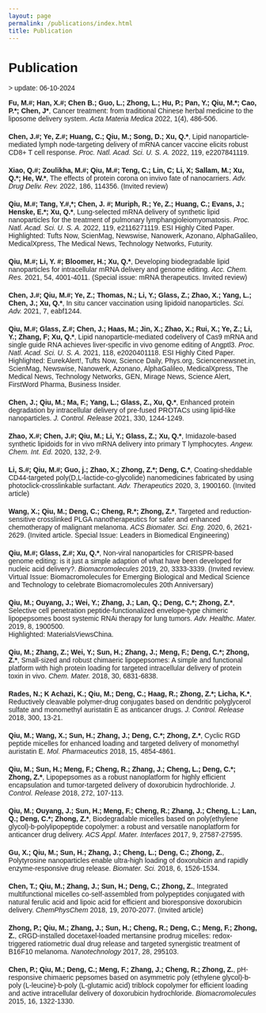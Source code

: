 ```yaml
---
layout: page
permalink: /publications/index.html
title: Publication
---
```

<h1 style="font-size: 26px;">Publication</h1>
> update: 06-10-2024&nbsp; 

[//]: # (>  [中文版本 &#40;Chinese Version&#41;]&#40;https://caihanlin.com/file/publications-zh/&#41; )
<head>
    <style>
        body {
            font-family: Arial, sans-serif;
            margin: 20px;
        }
        .publication-list {
            list-style-type: none;
            padding: 0;
        }
        .publication {
            margin-bottom: 20px;
        }
        .publication-title {
            font-weight: bold;
        }
    </style>
</head>
<body>
    <ul class="publication-list">
        <li class="publication">
            <span class="publication-title">Fu, M.#; Han, X.#; Chen B.; Guo, L.; Zhong, L.; Hu, P.; Pan, Y.; Qiu, M.*; Cao, P.*; Chen, J*</span>, Cancer treatment: from traditional Chinese herbal medicine to the liposome delivery system. <em>Acta Materia Medica</em> 2022, 1(4), 486-506.
        </li>
        <li class="publication">
            <span class="publication-title">Chen, J.#; Ye, Z.#; Huang, C.; Qiu, M.; Song, D.; Xu, Q.*</span>, Lipid nanoparticle-mediated lymph node-targeting delivery of mRNA cancer vaccine elicits robust CD8+ T cell response. <em>Proc. Natl. Acad. Sci. U. S. A.</em> 2022, 119, e2207841119.
        </li>
        <li class="publication">
            <span class="publication-title">Xiao, Q.#; Zoulikha, M.#; Qiu, M.#; Teng, C.; Lin, C; Li, X; Sallam, M.; Xu, Q.*; He, W.*</span>, The effects of protein corona on invivo fate of nanocarriers. <em>Adv. Drug Deliv. Rev.</em> 2022, 186, 114356. (Invited review)
        </li>
        <li class="publication">
            <span class="publication-title">Qiu, M.#; Tang, Y.#,*; Chen, J. #; Muriph, R.; Ye, Z.; Huang, C.; Evans, J.; Henske, E.*; Xu, Q.*</span>, Lung-selected mRNA delivery of synthetic lipid nanoparticles for the treatment of pulmonary lymphangioleiomyomatosis. <em>Proc. Natl. Acad. Sci. U. S. A.</em> 2022, 119, e2116271119. ESI Highly Cited Paper.
            <br>Highlighted: Tufts Now, ScienMag, Newswise, Nanowerk, Azonano, AlphaGalileo, MedicalXpress, The Medical News, Technology Networks, Futurity.
        </li>
        <li class="publication">
            <span class="publication-title">Qiu, M.#; Li, Y. #; Bloomer, H.; Xu, Q.*</span>, Developing biodegradable lipid nanoparticles for intracellular mRNA delivery and genome editing. <em>Acc. Chem. Res.</em> 2021, 54, 4001-4011. (Special issue: mRNA therapeutics. Invited review)
        </li>
        <li class="publication">
            <span class="publication-title">Chen, J.#; Qiu, M.#; Ye, Z.; Thomas, N.; Li, Y.; Glass, Z.; Zhao, X.; Yang, L.; Chen, J.; Xu, Q.*</span>, In situ cancer vaccination using lipidoid nanoparticles. <em>Sci. Adv.</em> 2021, 7, eabf1244.
        </li>
        <li class="publication">
            <span class="publication-title">Qiu, M.#; Glass, Z.#; Chen, J.; Haas, M.; Jin, X.; Zhao, X.; Rui, X.; Ye, Z.; Li, Y.; Zhang, F; Xu, Q.*</span>, Lipid nanoparticle-mediated codelivery of Cas9 mRNA and single guide RNA achieves liver-specific in vivo genome editing of Angptl3. <em>Proc. Natl. Acad. Sci. U. S. A.</em> 2021, 118, e2020401118. ESI Highly Cited Paper.
            <br>Highlighted: EurekAlert!, Tufts Now, Science Daily, Phys.org, Sciencenewsnet.in, ScienMag, Newswise, Nanowerk, Azonano, AlphaGalileo, MedicalXpress, The Medical News, Technology Networks, GEN, Mirage News, Science Alert, FirstWord Pharma, Business Insider.
        </li>
        <li class="publication">
            <span class="publication-title">Chen, J.; Qiu, M.; Ma, F.; Yang, L.; Glass, Z., Xu, Q.*</span>, Enhanced protein degradation by intracellular delivery of pre-fused PROTACs using lipid-like nanoparticles. <em>J. Control. Release</em> 2021, 330, 1244-1249.
        </li>
        <li class="publication">
            <span class="publication-title">Zhao, X.#; Chen, J.#; Qiu, M.; Li, Y.; Glass, Z.; Xu, Q.*</span>, Imidazole‐based synthetic lipidoids for in vivo mRNA delivery into primary T lymphocytes. <em>Angew. Chem. Int. Ed.</em> 2020, 132, 2-9.
        </li>
        <li class="publication">
            <span class="publication-title">Li, S.#; Qiu, M.#; Guo, j.; Zhao, X.; Zhong, Z.*; Deng, C.*</span>, Coating-sheddable CD44-targeted poly(D,L-lactide-co-glycolide) nanomedicines fabricated by using photoclick-crosslinkable surfactant. <em>Adv. Therapeutics</em> 2020, 3, 1900160. (Invited article)
        </li>
        <li class="publication">
            <span class="publication-title">Wang, X.; Qiu, M.; Deng, C.; Cheng, R.*; Zhong, Z.*</span>, Targeted and reduction-sensitive crosslinked PLGA nanotherapeutics for safer and enhanced chemotherapy of malignant melanoma. <em>ACS Biomater. Sci. Eng.</em> 2020, 6, 2621-2629. (Invited article. Special Issue: Leaders in Biomedical Engineering)
        </li>
        <li class="publication">
            <span class="publication-title">Qiu, M.#; Glass, Z.#; Xu, Q.*</span>, Non-viral nanoparticles for CRISPR-based genome editing: is it just a simple adaption of what have been developed for nucleic acid delivery?. <em>Biomacromolecules</em> 2019, 20, 3333-3339. (Invited review. Virtual Issue: Biomacromolecules for Emerging Biological and Medical Science and Technology to celebrate Biomacromolecules 20th Anniversary)
        </li>
        <li class="publication">
            <span class="publication-title">Qiu, M.; Ouyang, J.; Wei, Y.; Zhang, J.; Lan, Q.; Deng, C.*; Zhong, Z.*</span>, Selective cell penetration peptide-functionalized envelope-type chimeric lipopepsomes boost systemic RNAi therapy for lung tumors. <em>Adv. Healthc. Mater.</em> 2019, 8, 1900500.
            <br>Highlighted: MaterialsViewsChina.
        </li>
        <li class="publication">
            <span class="publication-title">Qiu, M.; Zhang, Z.; Wei, Y.; Sun, H.; Zhang, J.; Meng, F.; Deng, C.*; Zhong, Z.*</span>, Small-sized and robust chimaeric lipopepsomes: A simple and functional platform with high protein loading for targeted intracellular delivery of protein toxin in vivo. <em>Chem. Mater.</em> 2018, 30, 6831-6838.
        </li>
        <li class="publication">
            <span class="publication-title">Rades, N.; K Achazi, K.; Qiu, M.; Deng, C.; Haag, R.; Zhong, Z.*; Licha, K.*</span>, Reductively cleavable polymer-drug conjugates based on dendritic polyglycerol sulfate and monomethyl auristatin E as anticancer drugs. <em>J. Control. Release</em> 2018, 300, 13-21.
        </li>
        <li class="publication">
            <span class="publication-title">Qiu, M.; Wang, X.; Sun, H.; Zhang, J.; Deng, C.*; Zhong, Z.*</span>, Cyclic RGD peptide micelles for enhanced loading and targeted delivery of monomethyl auristatin E. <em>Mol. Pharmaceutics</em> 2018, 15, 4854-4861.
        </li>
        <li class="publication">
            <span class="publication-title">Qiu, M.; Sun, H.; Meng, F.; Cheng, R.; Zhang, J.; Cheng, L.; Deng, C.*; Zhong, Z.*</span>, Lipopepsomes as a robust nanoplatform for highly efficient encapsulation and tumor-targeted delivery of doxorubicin hydrochloride. <em>J. Control. Release</em> 2018, 272, 107-113.
        </li>
        <li class="publication">
            <span class="publication-title">Qiu, M.; Ouyang, J.; Sun, H.; Meng, F.; Cheng, R.; Zhang, J.; Cheng, L.; Lan, Q.; Deng, C.*; Zhong, Z.*</span>, Biodegradable micelles based on poly(ethylene glycol)-b-polylipopeptide copolymer: a robust and versatile nanoplatform for anticancer drug delivery. <em>ACS Appl. Mater. Interfaces</em> 2017, 9, 27587-27595.
        </li>
        <li class="publication">
            <span class="publication-title">Gu, X.; Qiu, M.; Sun, H.; Zhang, J.; Cheng, L.; Deng, C.; Zhong, Z.</span>, Polytyrosine nanoparticles enable ultra-high loading of doxorubicin and rapidly enzyme-responsive drug release. <em>Biomater. Sci.</em> 2018, 6, 1526-1534.
        </li>
        <li class="publication">
            <span class="publication-title">Chen, T.; Qiu, M.; Zhang, J.; Sun, H.; Deng, C.; Zhong, Z.</span>, Integrated multifunctional micelles co-self-assembled from polypeptides conjugated with natural ferulic acid and lipoic acid for efficient and bioresponsive doxorubicin delivery. <em>ChemPhysChem</em> 2018, 19, 2070-2077. (Invited article)
        </li>
        <li class="publication">
            <span class="publication-title">Zhong, P.; Qiu, M.; Zhang, J.; Sun, H.; Cheng, R.; Deng, C.; Meng, F.; Zhong, Z.</span>, cRGD-installed docetaxel-loaded mertansine prodrug micelles: redox-triggered ratiometric dual drug release and targeted synergistic treatment of B16F10 melanoma. <em>Nanotechnology</em> 2017, 28, 295103.
        </li>
        <li class="publication">
            <span class="publication-title">Chen, P.; Qiu, M.; Deng, C.; Meng, F.; Zhang, J.; Cheng, R.; Zhong, Z.</span>, pH-responsive chimaeric pepsomes based on asymmetric poly (ethylene glycol)-b-poly (L-leucine)-b-poly (L-glutamic acid) triblock copolymer for efficient loading and active intracellular delivery of doxorubicin hydrochloride. <em>Biomacromolecules</em> 2015, 16, 1322-1330.
        </li>
    </ul>
</body>

